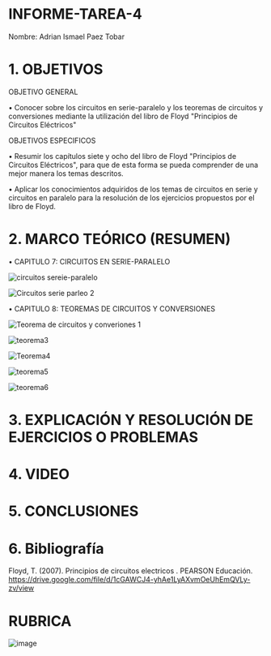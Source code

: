 # INFORME-TAREA-4
Nombre: Adrian Ismael Paez Tobar
# 1.  OBJETIVOS

OBJETIVO GENERAL

•	Conocer sobre los circuitos en serie-paralelo y los teoremas de circuitos y conversiones mediante la utilización del libro de Floyd "Principios de Circuitos Eléctricos"

OBJETIVOS ESPECIFICOS

•	Resumir los capítulos siete y ocho del libro de Floyd "Principios de Circuitos Eléctricos", para que de esta forma se pueda comprender de una mejor manera los temas descritos.

•	Aplicar los conocimientos adquiridos de los temas de circuitos en serie y circuitos en paralelo para la resolución de los ejercicios propuestos por el libro de Floyd.

# 2.	MARCO TEÓRICO (RESUMEN)

•	CAPITULO 7: CIRCUITOS EN SERIE-PARALELO

![circuitos sereie-paralelo](https://user-images.githubusercontent.com/105259459/176674756-28253c34-52d3-4ea7-b5b7-325ded3de6a8.png)

![Circuitos serie parleo 2](https://user-images.githubusercontent.com/105259459/176674832-0e64b645-aba2-4e89-8b22-4b809ed00fea.png)

•	CAPITULO 8: TEOREMAS DE CIRCUITOS Y CONVERSIONES

![Teorema de circuitos y converiones 1](https://user-images.githubusercontent.com/105259459/176675051-57da8739-c091-46d4-9ac3-5dbf3e428450.png)

![teorema3](https://user-images.githubusercontent.com/105259459/176694094-e6a1adc3-fe20-430e-b5ad-5b61a6886aea.png)

![Teorema4](https://user-images.githubusercontent.com/105259459/176703135-a50125b1-cf62-4748-8708-c7ee4992385e.png)

![teorema5](https://user-images.githubusercontent.com/105259459/176710501-ba137a6f-f210-424e-87d0-7025d555d69a.png)

![teorema6](https://user-images.githubusercontent.com/105259459/176715076-c96b9456-a543-40bc-b9df-efcd1751d27c.png)

# 3.	EXPLICACIÓN Y RESOLUCIÓN DE EJERCICIOS O PROBLEMAS


# 4.	VIDEO



# 5.	CONCLUSIONES



# 6.	Bibliografía
Floyd, T. (2007). Principios de circuitos electricos . PEARSON Educación.
https://drive.google.com/file/d/1cGAWCJ4-yhAe1LyAXvmOeUhEmQVLy-zv/view

# RUBRICA

![image](https://user-images.githubusercontent.com/116814096/200999683-fe53d616-5553-4761-bdf4-e15a280451cb.png)

